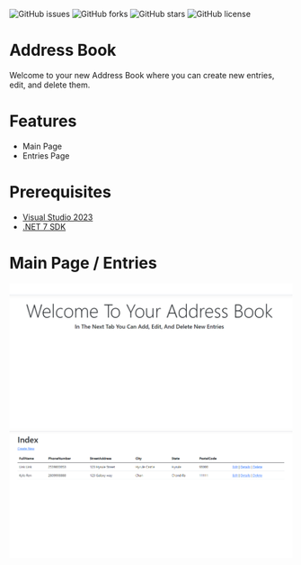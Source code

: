 ![GitHub issues](https://img.shields.io/github/issues/JordanRabold/AddressBook)
![GitHub forks](https://img.shields.io/github/forks/JordanRabold/AddressBook)
![GitHub stars](https://img.shields.io/github/stars/JordanRabold/AddressBook)
![GitHub license](https://img.shields.io/github/license/JordanRabold/AddressBook)


# Address Book
Welcome to your new Address Book where you can create new entries, edit, and delete them.
 
# Features
- Main Page
- Entries Page
 
# Prerequisites 
- [Visual Studio 2023](https://visualstudio.microsoft.com/free-developer-offers/)
- [.NET 7 SDK](https://dotnet.microsoft.com/en-us/download/dotnet/6.0)

# Main Page / Entries
![HomePage](HomeScreen.png)
![Index](Index.png)
